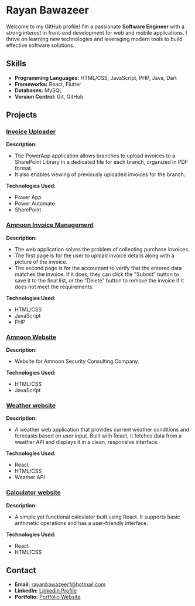 # Rayan Bawazeer

Welcome to my GitHub profile! I'm a passionate **Software Engineer** with a strong interest in front-end development for web and mobile applications. I thrive on learning new technologies and leveraging modern tools to build effective software solutions.

## Skills

- **Programming Languages:** HTML/CSS, JavaScript, PHP, Java, Dart
- **Frameworks:** React, Flutter
- **Databases:** MySQL
- **Version Control:** Git, GitHub

## Projects

### [Invoice Uploader](#)

**Description:**

- The PowerApp application allows branches to upload invoices to a SharePoint Library in a dedicated file for each branch, organized in PDF format.
- It also enables viewing of previously uploaded invoices for the branch.

**Technologies Used:**

- Power App
- Power Automate
- SharePoint

### [Amnoon Invoice Management](#)

**Description:**

- The web application solves the problem of collecting purchase invoices.
- The first page is for the user to upload invoice details along with a picture of the invoice.
- The second page is for the accountant to verify that the entered data matches the invoice. If it does, they can click the "Submit" button to save it to the final list, or the "Delete" button to remove the invoice if it does not meet the requirements.

**Technologies Used:**

- HTML/CSS
- JavaScript
- PHP

### [Amnoon Website](https://github.com/rayansb1/AmnoonWebsite)

**Description:**

- Website for Amnoon Security Consulting Company.

**Technologies Used:**

- HTML/CSS
- JavaScript

### [Weather website](https://github.com/rayansb1/Weather)

**Description:**

- A weather web application that provides current weather conditions and forecasts based on user input. Built with React, it fetches data from a weather API and displays it in a clean, responsive interface.

**Technologies Used:**

- React
- HTML/CSS
- Weather API

### [Calculator website](https://github.com/rayansb1/CalculatorJS)

**Description:**

- A simple yet functional calculator built using React. It supports basic arithmetic operations and has a user-friendly interface.

**Technologies Used:**

- React
- HTML/CSS

## Contact

- **Email:** [rayanbawazeer1@hotmail.com](mailto:rayanbawazeer1@hotmail.com)
- **LinkedIn:** [LinkedIn Profile](https://www.linkedin.com/in/rayansb1)
- **Portfolio:** [Portfolio Website](https://rayanbawazeer.netlify.app)
